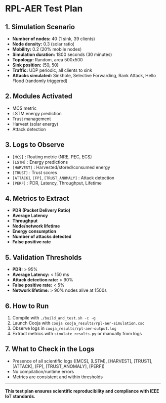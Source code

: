 # RPL-AER Test Plan

## 1. Simulation Scenario
- **Number of nodes:** 40 (1 sink, 39 clients)
- **Node density:** 0.3 (solar ratio)
- **Mobility:** 0.2 (20% mobile nodes)
- **Simulation duration:** 1800 seconds (30 minutes)
- **Topology:** Random, area 500x500
- **Sink position:** (50, 50)
- **Traffic:** UDP periodic, all clients to sink
- **Attacks simulated:** Sinkhole, Selective Forwarding, Rank Attack, Hello Flood (randomly triggered)

## 2. Modules Activated
- MCS metric
- LSTM energy prediction
- Trust management
- Harvest (solar energy)
- Attack detection

## 3. Logs to Observe
- `[MCS]` : Routing metric (NRE, PEC, ECS)
- `[LSTM]` : Energy predictions
- `[HARVEST]` : Harvested/stored/consumed energy
- `[TRUST]` : Trust scores
- `[ATTACK]`, `[FP]`, `[TRUST_ANOMALY]` : Attack detection
- `[PERF]` : PDR, Latency, Throughput, Lifetime

## 4. Metrics to Extract
- **PDR (Packet Delivery Ratio)**
- **Average Latency**
- **Throughput**
- **Node/network lifetime**
- **Energy consumption**
- **Number of attacks detected**
- **False positive rate**

## 5. Validation Thresholds
- **PDR:** > 95%
- **Average Latency:** < 150 ms
- **Attack detection rate:** > 90%
- **False positive rate:** < 5%
- **Network lifetime:** > 90% nodes alive at 1500s

## 6. How to Run
1. Compile with `./build_and_test.sh -c -g`
2. Launch Cooja with `cooja cooja_results/rpl-aer-simulation.csc`
3. Observe logs in `cooja_results/rpl-aer-output.log`
4. Extract metrics with `simulate_results.py` or manually from logs

## 7. What to Check in the Logs
- Presence of all scientific logs ([MCS], [LSTM], [HARVEST], [TRUST], [ATTACK], [FP], [TRUST_ANOMALY], [PERF])
- No compilation/runtime errors
- Metrics are consistent and within thresholds

---

**This test plan ensures scientific reproducibility and compliance with IEEE IoT standards.**